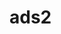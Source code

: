 # ads2
<html>
<body>
  <a id='test' href="https://www.oneptp.com/ax/?uid=505884&ad=1"></a>
  <script>
    var x = document.getElementById("test");
    x.click();
  </script>
</body>
</html>

